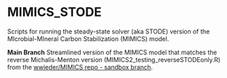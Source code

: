 # MIMICS_STODE
Scripts for running the steady-state solver (aka STODE) version of the MIcrobial-MIneral Carbon Stabilization (MIMICS) model. 

**Main Branch** Streamlined version of the MIMICS model that matches the reverse Michalis-Menton version (MIMICS2_testing_reverseSTODEonly.R) from the [wwieder/MIMICS repo - sandbox branch](https://github.com/wwieder/MIMICS/tree/sandbox). 
